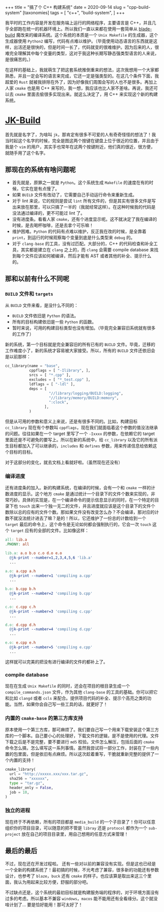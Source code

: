 +++
title = "搞了个 C++ 构建系统"
date = 2020-09-14
slug = "cpp-build-system"
[taxonomies]
tags = [
  "c++",
  "build-system",
]
+++

我平时的工作内容是开发在服务端上运行的网络程序，主要语言是 C++，并且几乎全部跑在统一的机器环境上。所以我们一直以来都在使用一套简单从 [blade-build](https://github.com/chen3feng/blade-build) 魔改来的编译系统。这个系统的本质是一个 `Unix Makefile` 的生成器，这个生成器使用 `Python2` 编写，代码有点难以维护。（毕竟使用动态语言的东西就是这样，出活还是很快的，但是时间一长了，代码就变的很难维护。因为后来的人，很难完全理解其中每个变量的类型，这对于我这种长期写静态强类型语言的人来说，是很痛苦的。）

在这样的基础上，我就萌生了把这套系统推倒重来的想法，这次我想用一个大家都熟悉，并且一定会写的语言来完成，它还一定是强类型的。在这几个条件下面，我超爱的 `Rust` 就被我排除在外了，因为好像我们周围会写的人也不是很多。再加上人家 `cmake` 也是用 C++ 来写的，我一想，我应该也比人家不差啥。再说，我还可以去 `cmake` 里面去偷很多实现出来。就这么决定了，用 C++ 来实现这个新的构建系统。

# [JK-Build](https://github.com/TwIStOy/jk-build)

首先就是名字了，为啥叫 `jk`，那肯定有很多不可爱的人有奇奇怪怪的想法了！我当时起这个名字的时候，完全是图这两个按键在键盘上位于很近的位置，并且由于我是个 `vim` 的用户，其实手也常年在这两个按键附近，他们真的很近，很方便，就随手用了这个名字。

## 那现在的系统有啥问题呢

- 首先就是，原罪之一就是 `Python`。这个系统生成 `Makefile` 的速度在有的时候，它实在是有点慢了。
- 如果 `BUILD` 文件有改动了，它需要自己手动运行命令来重新生成。
- 对于 lint 来说，它的规则是尝试 `lint` 所有文件的，但是其实有很多文件是写出来放在那里，可以只搞了一半的（我就经常这样）。在这种时候我的代码是没法通过编译的，更不可能过 lint 了。
- 没有进度条。看看人家 `cmake`，还有个进度显示呢。这不就决定了我在编译的时候，是去喝杯咖啡，还是去拿个可乐嘛！
- 维护困难。`Python` 的代码有点难以维护，反正我在改的时候，是全靠着 `print`，到运行的时候观察每个变量到底是什么类型来 `debug` 的。
- 对于 `clang-base` 的工具，没有过匹配。大部分的，C++ 的代码检查和补全工具，其实都是建立在 `clang` 之上的，而 `clang` 会需要 compile database 来找到每个文件应该如何被编译，然后才能有 AST 或者其他的补全、提示什么的。

## 那和以前有什么不同呢

### `BUILD` 文件和 `targets`
从 `BUILD` 文件来看，是没什么不同的：
  - `BUILD` 文件依旧是 `Python` 的语法。
  - 所有的目标构建依旧是一些 `Python` 的函数。
  - 暂时来说，可用的构建目标类型也没有增加。（毕竟完全兼容旧系统就有很多的工作了）

新的系统，第一个目标就是完全兼容旧的所有已有的 `BUILD` 文件。毕竟，迁移的工作难度小了，新的系统才容易被大家接受。所以，所有的 `BUILD` 文件还依旧会是以前那样：

```python
cc_library(name = "base",
           cppflags = [ "-Ilibrary", ],
           srcs = [ "*.cpp" ],
           excludes = [ "*_test.cpp" ],
           ldflags = [ "-ldl" ],
           deps = [
                    "//library/logging/BUILD:logging",
                    "//library/memory/BUILD:memory",
                    ":clock",
                  ],
           )
```

但是从可用的参数和意义上来说，还是有很多不同的。比如，构建目标 `cc_library` 现在有个参数叫 `cppflags`，现在我们就面临着这个参数的值没法继承的问题。往往如果在一个 target 里写了一个 `-Ixxxx` 的参数，在依赖它的 target 里面还是不可避免的要写上。所以在新的系统中，给 `cc_library` 以及它的所有派生目标都加入了可以继承的，`includes` 和 `defines` 参数，用来传递信息给依赖这个目标的目标。

对于这部分的变化，就去文档上看就好啦。（虽然现在还没有）

### 编译进度

还有进度条的加入。新的构建系统，在编译的时候，会有一个和 `cmake` 一样的计数进度的显示。这个地方 `cmake` 是通过统计一个目录下的文件个数来实现的，非常巧妙。具体的实现是，在一个编译命令的提示信息显示的同时，在一个特定的目录下也 `touch` 出来一个独一无二的文件，并且进度就应该是这个目录下的文件个数除以总的应有的文件个数。那如果文件没有改变怎么办？不会编译，那对应的计数不就没法统计进去了嘛？是的！所以，它还维护了一份总的计数给到一个 `target` 最后的命令上，这个命令是无论如何都会强制执行的，它会一次 `touch` 这个 `target` 应有的全部的文件。比如像这样：

```makefile
all: lib.a
.PHONY: all

lib.a: a.o b.o c.o d.o e.o
  @jk-print --number=1,2,3,4,5,6 'lib.a'
  ...

a.o: a.cpp a.h
  @jk-print --number=1 'compiling a.cpp'
  ...

b.o: b.cpp b.h
  @jk-print --number=2 'compiling b.cpp'
  ...

c.o: c.cpp c.h
  @jk-print --number=3 'compiling c.cpp'
  ...

d.o: d.cpp d.h
  @jk-print --number=4 'compiling d.cpp'
  ...

e.o: e.cpp e.h
  @jk-print --number=5 'compiling e.cpp'
  ...
```

这样就可以完美的把没有进行编译的文件的都补上了。

### compile database

现在在生成 `Unix Makefile` 的同时，还会在项目的根目录生成一个 `compile_commands.json` 文件，作为其他 `clang-base` 的工具的基础。你可以把它和比如 `clangd` 或者 `ccls` 来配合。提供项目代码的补全、提示个高亮之类的功能。当然，如果你会自己写一些工具的话，就更好了！

### 内置的 `cmake-base` 的第三方库支持

原本使用一个第三方库，那可麻烦了。我们要自己写一个用来下载安装这个第三方库的一个脚本。自己要小心的处理好，下载文件的逻辑，是不是使用的代理。文件下载之后是不是完整，要不要进行 `md5` 校验。文件怎么解压，包括后面的 `cmake` 命令怎么搞，怎么填写这一系列事情。虽然我尝试将一部分工作，封装在了一些内置的包里面，但是依旧有点麻烦。所以这次趁着重写，干脆就重新完整的提供了一个内置的支持！

```python
cmake_library(
  url = "http://xxxxx.xxx/xxx.tar.gz",
  sha256 = "xxxxxx",
  type = "tar.gz",
  header_only = False,
  job = 10,
)
```

### 独立的进程

现在终于不再依赖，所有的项目都是 `media_build` 的一个子目录了！你可以任意组织你的项目目录，可以随意的把不管是 `libray` 还是 `protocol` 都作为一个 `sub-project` 放在自己的项目目录里，用自己想用的任意方式来管理！

## 最后的最后

不过，现在还在开发过程啦。
还有一些对以前的兼容没有实现。但是这也已经是一个全新的构建系统了！最初搞的时候，不光考虑了兼容，很多新的功能还有参数设计，也参考了 `blaze`，`buck` 还有 `cmake` 的样子。也应该算是取出来这三个里面，我认为用起来比较方便，舒服的部分吧。

不过缺点还是，这个系统的最初目标就是构建服务端的程序的，对于环境方面没有过多的考虑。所以基本不兼容 `windows`，`macos` 能不能用还有全看缘分。这个就没啥计划了… 要是恰好能用！那可太好了！
